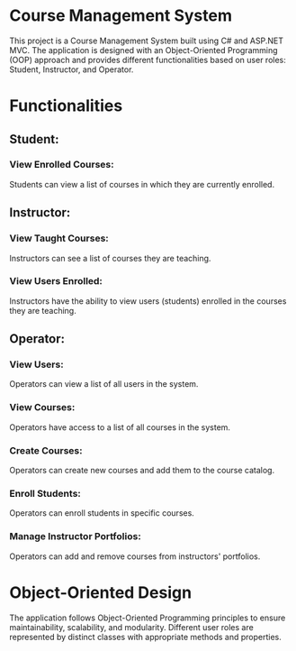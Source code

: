 # Course Management System
This project is a Course Management System built using C# and ASP.NET MVC. The application is designed with an Object-Oriented Programming (OOP) approach and provides different functionalities based on user roles: Student, Instructor, and Operator.

# Functionalities
## Student:
### View Enrolled Courses:
Students can view a list of courses in which they are currently enrolled.

## Instructor:
### View Taught Courses:
Instructors can see a list of courses they are teaching.
### View Users Enrolled:
Instructors have the ability to view users (students) enrolled in the courses they are teaching.

## Operator:
### View Users:
Operators can view a list of all users in the system.
### View Courses:
Operators have access to a list of all courses in the system.
### Create Courses:
Operators can create new courses and add them to the course catalog.
### Enroll Students:
Operators can enroll students in specific courses.
### Manage Instructor Portfolios:
Operators can add and remove courses from instructors' portfolios.

# Object-Oriented Design
The application follows Object-Oriented Programming principles to ensure maintainability, scalability, and modularity. Different user roles are represented by distinct classes with appropriate methods and properties.
